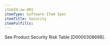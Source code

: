```yaml
---
itemId:sw-401
itemType: Software Item Spec
itemTitle: Security
itemFulfills: 
---
```

See Product Security Risk Table [D0000308698].